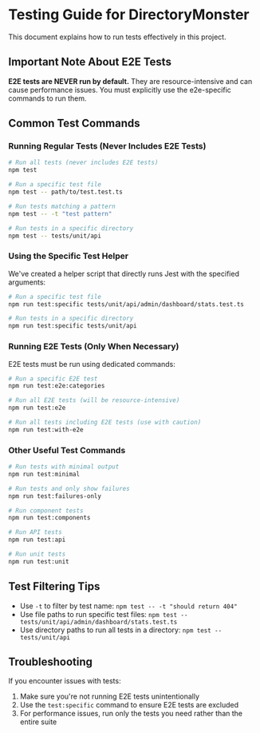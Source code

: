 # Testing Guide for DirectoryMonster

This document explains how to run tests effectively in this project.

## Important Note About E2E Tests

**E2E tests are NEVER run by default.** They are resource-intensive and can cause performance issues. You must explicitly use the e2e-specific commands to run them.

## Common Test Commands

### Running Regular Tests (Never Includes E2E Tests)

```bash
# Run all tests (never includes E2E tests)
npm test

# Run a specific test file
npm test -- path/to/test.test.ts

# Run tests matching a pattern
npm test -- -t "test pattern"

# Run tests in a specific directory
npm test -- tests/unit/api
```

### Using the Specific Test Helper

We've created a helper script that directly runs Jest with the specified arguments:

```bash
# Run a specific test file
npm run test:specific tests/unit/api/admin/dashboard/stats.test.ts

# Run tests in a specific directory
npm run test:specific tests/unit/api
```

### Running E2E Tests (Only When Necessary)

E2E tests must be run using dedicated commands:

```bash
# Run a specific E2E test
npm run test:e2e:categories

# Run all E2E tests (will be resource-intensive)
npm run test:e2e

# Run all tests including E2E tests (use with caution)
npm run test:with-e2e
```

### Other Useful Test Commands

```bash
# Run tests with minimal output
npm run test:minimal

# Run tests and only show failures
npm run test:failures-only

# Run component tests
npm run test:components

# Run API tests
npm run test:api

# Run unit tests
npm run test:unit
```

## Test Filtering Tips

- Use `-t` to filter by test name: `npm test -- -t "should return 404"`
- Use file paths to run specific test files: `npm test -- tests/unit/api/admin/dashboard/stats.test.ts`
- Use directory paths to run all tests in a directory: `npm test -- tests/unit/api`

## Troubleshooting

If you encounter issues with tests:

1. Make sure you're not running E2E tests unintentionally
2. Use the `test:specific` command to ensure E2E tests are excluded
3. For performance issues, run only the tests you need rather than the entire suite
